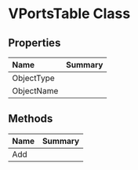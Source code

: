 # VPortsTable Class



## Properties

| Name | Summary | 
| :- | :- | 
| ObjectType |  | 
| ObjectName |  | 

## Methods

| Name | Summary | 
| :- | :- | 
| Add |  | 

